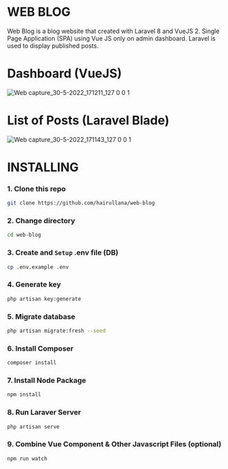 # WEB BLOG
Web Blog is a blog website that created with Laravel 8 and VueJS 2. Single Page Application (SPA) using Vue JS only on admin dashboard. Laravel is used to display published posts.

# Dashboard (VueJS)
![Web capture_30-5-2022_171211_127 0 0 1](https://user-images.githubusercontent.com/56705867/170962072-ffb3bae8-58ea-4297-ab84-be7a8326107f.jpeg)

# List of Posts (Laravel Blade)
![Web capture_30-5-2022_171143_127 0 0 1](https://user-images.githubusercontent.com/56705867/170962089-a04da9cc-2bf7-4402-81e7-da92fa2f196e.jpeg)

# INSTALLING

### 1. Clone this repo
```bash
git clone https://github.com/hairullana/web-blog
```

### 2. Change directory
```bash
cd web-blog
```

### 3. Create and `Setup` .env file (DB)
```bash
cp .env.example .env
```

### 4. Generate key
```bash
php artisan key:generate
```

### 5. Migrate database
```bash
php artisan migrate:fresh --seed
```

### 6. Install Composer
```bash
composer install
```

### 7. Install Node Package
```bash
npm install
```

### 8. Run Laraver Server
```bash
php artisan serve
```

### 9. Combine Vue Component & Other Javascript Files (optional)
```bash
npm run watch
```

